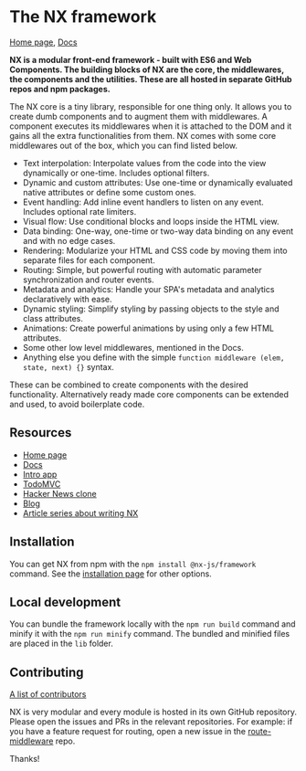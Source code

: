 # The NX framework

[Home page](http://nx-framework.com), [Docs](http://nx-framework.com/docs)

**NX is a modular front-end framework - built with ES6 and Web Components. The building
blocks of NX are the core, the middlewares, the components and the utilities. These are
all hosted in separate GitHub repos and npm packages.**

The NX core is a tiny library, responsible for one thing only. It allows you to create dumb components and to augment them with middlewares. A component executes its middlewares when it is attached to the DOM and it gains all the extra functionalities from them. NX comes with some core middlewares out of the box, which you can find listed below.

- Text interpolation: Interpolate values from the code into the view dynamically or one-time. Includes optional filters.
- Dynamic and custom attributes: Use one-time or dynamically evaluated native attributes or define some custom ones.
- Event handling: Add inline event handlers to listen on any event. Includes optional rate limiters.
- Visual flow: Use conditional blocks and loops inside the HTML view.
- Data binding: One-way, one-time or two-way data binding on any event and with no edge cases.
- Rendering: Modularize your HTML and CSS code by moving them into separate files for each component.
- Routing: Simple, but powerful routing with automatic parameter synchronization and router events.
- Metadata and analytics: Handle your SPA's metadata and analytics declaratively with ease.
- Dynamic styling: Simplify styling by passing objects to the style and class attributes.
- Animations: Create powerful animations by using only a few HTML attributes.
- Some other low level middlewares, mentioned in the Docs.
- Anything else you define with the simple `function middleware (elem, state, next) {}` syntax.

These can be combined to create components with the desired functionality.
Alternatively ready made core components can be extended and used,
to avoid boilerplate code.

## Resources

- [Home page](http://nx-framework.com/)
- [Docs](http://nx-framework.com/docs)
- [Intro app](https://github.com/nx-js/intro-example)
- [TodoMVC](https://github.com/nx-js/todomvc-example)
- [Hacker News clone](https://github.com/nx-js/hackernews-example)
- [Blog](http://nx-framework.com/blog/public)
- [Article series about writing NX](https://blog.risingstack.com/writing-a-javascript-framework-project-structuring/)

## Installation

You can get NX from npm with the `npm install @nx-js/framework` command. See the
[installation page](http://nx-framework.com/install) for other options.

## Local development

You can bundle the framework locally with the `npm run build` command and minify it
with the `npm run minify` command. The bundled and minified files are placed in the
`lib` folder.

## Contributing

[A list of contributors](/contributors.md)

NX is very modular and every module is hosted in its own GitHub repository. Please
open the issues and PRs in the relevant repositories. For example: if you have a feature
request for routing, open a new issue in the
[route-middleware](https://github.com/nx-js/route-middleware) repo.

Thanks!

